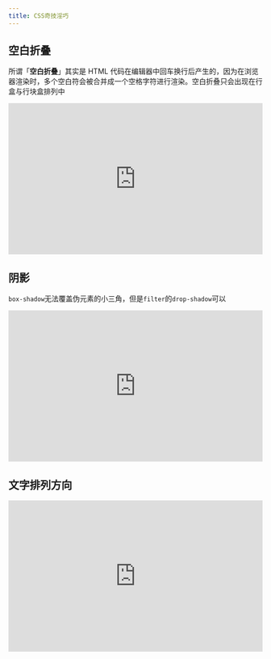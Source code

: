 ```yaml
---
title: CSS奇技淫巧
---
```


## 空白折叠

所谓「**空白折叠**」其实是 HTML 代码在编辑器中回车换行后产生的，因为在浏览器渲染时，多个空白符会被合并成一个空格字符进行渲染。空白折叠只会出现在行盒与行块盒排列中

<iframe height="300" style="width: 100%;" scrolling="no" title="空白折叠问题" src="https://codepen.io/welives/embed/zYyBEJz?default-tab=css%2Cresult" frameborder="no" loading="lazy" allowtransparency="true" allowfullscreen="true">
  See the Pen <a href="https://codepen.io/welives/pen/zYyBEJz">
  空白折叠问题</a> by Jandan (<a href="https://codepen.io/welives">@welives</a>)
  on <a href="https://codepen.io">CodePen</a>.
</iframe>

## 阴影

`box-shadow`无法覆盖伪元素的小三角，但是`filter`的`drop-shadow`可以

<iframe height="300" style="width: 100%;" scrolling="no" title="阴影" src="https://codepen.io/welives/embed/wvRWNLw?default-tab=css%2Cresult" frameborder="no" loading="lazy" allowtransparency="true" allowfullscreen="true">
  See the Pen <a href="https://codepen.io/welives/pen/wvRWNLw">
  阴影</a> by Jandan (<a href="https://codepen.io/welives">@welives</a>)
  on <a href="https://codepen.io">CodePen</a>.
</iframe>

## 文字排列方向

<iframe height="300" style="width: 100%;" scrolling="no" title="诗歌排列" src="https://codepen.io/welives/embed/poqbYgN?default-tab=css%2Cresult" frameborder="no" loading="lazy" allowtransparency="true" allowfullscreen="true">
  See the Pen <a href="https://codepen.io/welives/pen/poqbYgN">
  诗歌排列</a> by Jandan (<a href="https://codepen.io/welives">@welives</a>)
  on <a href="https://codepen.io">CodePen</a>.
</iframe>
